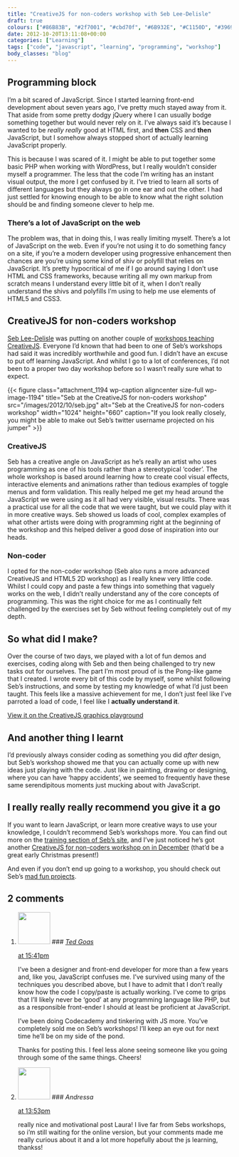 ```yaml
---
title: "CreativeJS for non-coders workshop with Seb Lee-Delisle"
draft: true
colours: ["#86B83B", "#2f7001", "#cbd70f", "#6B932E", "#C1150D", "#39691c", "#ffffff"]
date: 2012-10-20T13:11:08+00:00
categories: ["Learning"]
tags: ["code", "javascript", "learning", "programming", "workshop"]
body_classes: "blog"
---
```


## Programming block

I’m a bit scared of JavaScript. Since I started learning front-end development about seven years ago, I’ve pretty much stayed away from it. That aside from some pretty dodgy jQuery where I can usually bodge something together but would never rely on it. I’ve always said it’s because I wanted to be *really really* good at HTML first, and **then** CSS and **then** JavaScript, but I somehow always stopped short of actually learning JavaScript properly.

This is because I was scared of it. I might be able to put together some basic PHP when working with WordPress, but I really wouldn’t consider myself a programmer. The less that the code I’m writing has an instant visual output, the more I get confused by it. I’ve tried to learn all sorts of different languages but they always go in one ear and out the other. I had just settled for knowing enough to be able to know what the right solution should be and finding someone clever to help me.

### There’s a lot of JavaScript on the web

The problem was, that in doing this, I was really limiting myself. There’s a lot of JavaScript on the web. Even if you’re not using it to do something fancy on a site, if you’re a modern developer using progressive enhancement then chances are you’re using some kind of shiv or polyfill that relies on JavaScript. It’s pretty hypocritical of me if I go around saying I don’t use HTML and CSS frameworks, because writing all my own markup from scratch means I understand every little bit of it, when I don’t really understand the shivs and polyfills I’m using to help me use elements of HTML5 and CSS3.

## CreativeJS for non-coders workshop

[Seb Lee-Delisle](http://seb.ly) was putting on another couple of [workshops teaching CreativeJS](http://seb.ly/training/). Everyone I’d known that had been to one of Seb’s workshops had said it was incredibly worthwhile and good fun. I didn’t have an excuse to put off learning JavaScript. And whilst I go to a lot of conferences, I’d not been to a proper two day workshop before so I wasn’t really sure what to expect.

{{< figure class="attachment_1194 wp-caption aligncenter size-full wp-image-1194" title="Seb at the CreativeJS for non-coders workshop" src="/images/2012/10/seb.jpg" alt="Seb at the CreativeJS for non-coders workshop" width="1024" height="660" caption="If you look really closely, you might be able to make out Seb’s twitter username projected on his jumper" >}}

### CreativeJS

Seb has a creative angle on JavaScript as he’s really an artist who uses programming as one of his tools rather than a stereotypical ‘coder’. The whole workshop is based around learning how to create cool visual effects, interactive elements and animations rather than tedious examples of toggle menus and form validation. This really helped me get my head around the JavaScript we were using as it all had very visible, visual results. There was a practical use for all the code that we were taught, but we could play with it in more creative ways. Seb showed us loads of cool, complex examples of what other artists were doing with programming right at the beginning of the workshop and this helped deliver a good dose of inspiration into our heads.

### Non-coder

I opted for the non-coder workshop (Seb also runs a more advanced CreativeJS and HTML5 2D workshop) as I really knew very little code. Whilst I could copy and paste a few things into something that vaguely works on the web, I didn’t really understand any of the core concepts of programming. This was the right choice for me as I continually felt challenged by the exercises set by Seb without feeling completely out of my depth.

## So what did I make?

Over the course of two days, we played with a lot of fun demos and exercises, coding along with Seb and then being challenged to try new tasks out for ourselves. The part I’m most proud of is the Pong-like game that I created. I wrote every bit of this code by myself, some whilst following Seb’s instructions, and some by testing my knowledge of what I’d just been taught. This feels like a massive achievement for me, I don’t just feel like I’ve parroted a load of code, I feel like I **actually understand it**.

[View it on the CreativeJS graphics playground](http://sebly.jsbin.com/icifow/5/embed?live)

## And another thing I learnt

I’d previously always consider coding as something you did *after* design, but Seb’s workshop showed me that you can actually come up with new ideas just playing with the code. Just like in painting, drawing or designing, where you can have ‘happy accidents’, we seemed to frequently have these same serendipitous moments just mucking about with JavaScript.

## I really really really recommend you give it a go

If you want to learn JavaScript, or learn more creative ways to use your knowledge, I couldn’t recommend Seb’s workshops more. You can find out more on the [training section of Seb’s site](http://seb.ly/training/), and I’ve just noticed he’s got another [CreativeJS for non-coders workshop on in December](http://seb.ly/training/) (that’d be a great early Christmas present!)

And even if you don’t end up going to a workshop, you should check out Seb’s [mad fun projects](http://seb.ly/work/).

## 2 comments

<ol class="commentlist">
	<li class="comment even thread-even depth-1" id="li-comment-324">
			<div class="comment-author vcard">
			<img alt='' src='https://secure.gravatar.com/avatar/6f501cfc748d74a94687a9c30545599e?s=72&amp;d=mm&amp;r=g' srcset='https://secure.gravatar.com/avatar/6f501cfc748d74a94687a9c30545599e?s=144&amp;d=mm&amp;r=g 2x' class='avatar avatar-72 photo' height='72' width='72' />
### <cite class="fn"><a href='http://www.tedgoas.com' rel='external nofollow' class='url'>Ted Goas</a></cite>
		</div>
		<aside class="comment-meta commentmetadata"><p><a href="#comment-324"><time datetime="2012-11-13T15:41:01+00:00" pubdate class="published">
		 at <span class="hours">15:41pm</span></time></a></p>
	</aside>
	<div class="comment-entry">
		I’ve been a designer and front-end developer for more than a few years and, like you, JavaScript confuses me. I’ve survived using many of the techniques you described above, but I have to admit that I don’t really know how the code I copy/paste is actually working. I’ve come to grips that I’ll likely never be ‘good’ at any programming language like PHP, but as a responsible front-ender I should at least be proficient at JavaScript.

I’ve been doing Codecademy and tinkering with JS more. You’ve completely sold me on Seb’s workshops! I’ll keep an eye out for next time he’ll be on my side of the pond.

Thanks for posting this. I feel less alone seeing someone like you going through some of the same things. Cheers!
	</div>
</li>
	<li class="comment odd alt thread-odd thread-alt depth-1" id="li-comment-325">
			<div class="comment-author vcard">
			<img alt='' src='https://secure.gravatar.com/avatar/8d17e30c11742e9dee30edb662a26980?s=72&amp;d=mm&amp;r=g' srcset='https://secure.gravatar.com/avatar/8d17e30c11742e9dee30edb662a26980?s=144&amp;d=mm&amp;r=g 2x' class='avatar avatar-72 photo' height='72' width='72' />
### <cite class="fn">Andressa</cite>
		</div>
		<aside class="comment-meta commentmetadata"><p><a href="#comment-325"><time datetime="2013-02-21T13:53:38+00:00" pubdate class="published">
		 at <span class="hours">13:53pm</span></time></a></p>
	</aside>
	<div class="comment-entry">
		really nice and motivational post Laura! I live far from Sebs workshops, so i’m still waiting for the online version, but your comments made me really curious about it and a lot more hopefully about the js learning, thankss!
	</div>
</li>
</ol>
